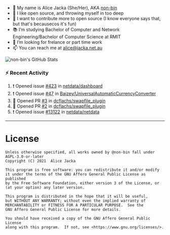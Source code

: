 - 👋 My name is Alice Jacka (She/Her), AKA [non-bin][website]
- 💞️ I like open source, and throwing myself in too deep
- 🌱 I want to contribute more to open source (I know everyone says that, but that's becausecos it's fun)
- 📚 I’m studying Bachelor of Computer and Network Engineering/Bachelor of Computer Science at RMIT
- 👀 I’m looking for frelance or part time work
- 📫 You can reach me at [alice@jacka.net.au][email]

<img alt="non-bin's GitHub Stats" src="https://github-readme-stats.vercel.app/api?username=non-bin&count_private=true&show_icons=true&theme=dark&hide_border=true" />

### :zap: Recent Activity

<!--START_SECTION:activity-->
1. ❗️ Opened issue [#423](https://github.com/netdata/dashboard/issues/423) in [netdata/dashboard](https://github.com/netdata/dashboard)
2. ❗️ Opened issue [#47](https://github.com/Baizey/UniversalAutomaticCurrencyConverter/issues/47) in [Baizey/UniversalAutomaticCurrencyConverter](https://github.com/Baizey/UniversalAutomaticCurrencyConverter)
3. 💪 Opened PR [#3](https://github.com/dcflachs/swapfile_plugin/pull/3) in [dcflachs/swapfile_plugin](https://github.com/dcflachs/swapfile_plugin)
4. 💪 Opened PR [#2](https://github.com/dcflachs/swapfile_plugin/pull/2) in [dcflachs/swapfile_plugin](https://github.com/dcflachs/swapfile_plugin)
5. ❗️ Opened issue [#13122](https://github.com/netdata/netdata/issues/13122) in [netdata/netdata](https://github.com/netdata/netdata)
<!--END_SECTION:activity-->

---

# License

    Unless otherwise specified, all works owned by @non-bin fall under AGPL-3.0-or-later
    Copyright (C) 2021  Alice Jacka

    This program is free software: you can redistribute it and/or modify
    it under the terms of the GNU Affero General Public License as published
    by the Free Software Foundation, either version 3 of the License, or
    (at your option) any later version.

    This program is distributed in the hope that it will be useful,
    but WITHOUT ANY WARRANTY; without even the implied warranty of
    MERCHANTABILITY or FITNESS FOR A PARTICULAR PURPOSE.  See the
    GNU Affero General Public License for more details.

    You should have received a copy of the GNU Affero General Public License
    along with this program.  If not, see <https://www.gnu.org/licenses/>.
    
[website]: https://hihello.me/p/71c781e8-9bce-4bbe-923f-bb847fcbbebd "HiHello Card"
[email]: mailto:alice@jacka.net.au "alice@jacka.net.au"

<!--
**jamesgeorge007/jamesgeorge007** is a ✨ _special_ ✨ repository because its `README.md` (this file) appears on your GitHub profile.

Here are some ideas to get you started:

- 🌱 I’m currently learning ...
- 👯 I’m looking to collaborate on ...
- 🤔 I’m looking for help with ...
- 💬 Ask me about ...
- 😄 Pronouns: ...
- ⚡ Fun fact: ...
-->

